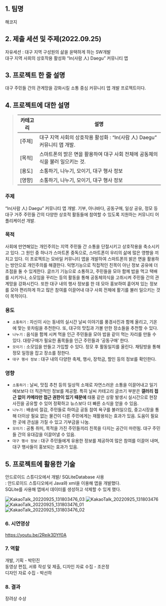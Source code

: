 ## 1. 팀명
해코지

## 2. 제출 세션 및 주제(2022.09.25)
자유세션 : 대구 지역 구성원의 삶을 윤택하게 하는 SW개발<br>
대구 지역 사회의 상호작용 활성화 “In(사람 人) Daegu” 커뮤니티 앱

## 3. 프로젝트 한 줄 설명
대구 주민들 간의 관계망을 강화시킬 소통 중심 커뮤니티 앱 개발 프로젝트이다.

## 4. 프로젝트에 대한 설명
> | 카테고리      | 설명                                                    |
> | ------------- | ------------------------------------------------------- |
> | [주제] |  대구 지역 사회의 상호작용 활성화 : “In(사람 人) Daegu” 커뮤니티 앱 개발.                         |
> | [목적] | 스마트폰의 밝은 면을 활용하여 대구 사회 전체에 공동체의식을 불러 일으키는 것.                     |
> | [용도] | 소통하기, 나누기, 모이기, 대구 행사 정보               |
> | [영향] | 소통하기, 나누기, 모이기, 대구 행사 정보               |

### 주제
“In(사람 人) Daegu” 커뮤니티 앱 개발. 기부, 아나바다, 공동구매, 일상 공유, 정모 등 대구 거주 주민들 간의 다양한 상호적 활동들에 참여할 수 있도록 지원하는 커뮤니티 어플리케이션 개발.

### 목적
사회에 만연해있는 개인주의는 지역 주민들 간 소통을 단절시키고 상호작용을 축소시키고 있다. 그 원인 중 하나가 스마트폰 중독으로, 스마트폰이 우리의 삶에 많은 영향을 끼치고 있다. 이 프로젝트는 모바일 커뮤니티 앱을 개발하여 스마트폰의 밝은 면을 활용하는 방안으로 개인주의를 해결한다. 익명기능으로 직접적인 친목이 아닌 정보 공유에 더 초점을 둘 수 있게한다. 글쓰기 기능으로 소통하고, 주민들을 모아 함께 밥을 먹고 택배를 시키거나, 소모임을 꾸리는 등의 활동을 통해 공동체의식을 고취시켜 주민들 간의 관계망을 강화시킨다. 또한 대구 내의 행사 정보를 한 데 모아 홍보하여 흩어져 있는 정보를 모아 편리하게 하고 많은 참여를 이끌어내 대구 사회 전체에 활기를 불러 일으키는 것이 목적이다.

### 용도
- `소통하기` : 자신이 사는 동네의 실시간 날씨 이야기를 풍경사진과 함께 올리고, 기온에 맞는 옷차림을 추천한다. 또, 대구의 맛집과 가볼 만한 장소들을 추천할 수 있다.
- `나누기` : 음식을 함께 시켜 먹을 인근 주민들을 모아 밥을 같이 먹는 자리를 만들 수 있다. 대량구매가 필요한 품목들을 인근 주민들과 ‘공동구매’ 한다.
- `모이기` : 소모임을 만들고 가입할 수 있다. 정모 후 활동일지를 올린다. 채팅방을 통해 정모 일정을 잡고 장소를 정한다.
- `대구 행사 정보` : 대구 내의 다양한 축제, 행사, 장학금, 할인 등의 정보를 확인한다.

### 영향
- `소통하기` : 날씨, 맛집 추천 등의 일상적 소재로 자연스러운 소통을 이끌어내고 일기예보보다 더 직관적인 정보를 제공함. 특히 날씨 카테고리 글쓰기 부분은 <b>갤러리 접근 없이 카메라만 접근 권한이 있기 때문에</b> 태풍 같은 상황 발생시 실시간으로 현장 사진을 공유할 수 있어 정확하고 뉴스보다 더 빠른 소식을 얻을 수 있음.
- `나누기` : 배송비 절감, 주민들로 하여금 공동 참여 욕구를 불러일으킴, 중고시장을 통해 더이상 필요 없는 물건이 다른 주민에게는 재활용되는 효과가 있음. 도움이 필요한 곳에 관심을 가질 수 있고 기부금을 나눔.
- `모이기` : 공통 취미, 목적을 가진 주민들끼리 친목을 다지는 공간이 마련됨. 대구 주민들 간의 유대감을 이끌어낼 수 있음.
- `대구 행사 정보` : 대구 주민들에게 유용한 정보를 제공하여 많은 참여를 이끌어 내며, 대구 행사들이 홍보되는 효과가 있음.

## 5. 프로젝트에 활용한 기술


안드로이드 스튜디오에서 개발/ SQLiteDatabase 사용<br>
 : 안드로이드 스튜디오에서 Java와 xml을 이용해 앱을 개발했다.<br>SQLite를 사용해  앱에서 데이터를 생성하고 삭제할 수 있게 했다.

![KakaoTalk_20220925_131803476_03](https://user-images.githubusercontent.com/102652126/192131056-c710a98f-d0f1-431b-b8d0-e20ce90bc35e.png)
![KakaoTalk_20220925_131803476](https://user-images.githubusercontent.com/102652126/192131057-1e50b501-c380-4971-8187-4b25d33a23dc.png)
![KakaoTalk_20220925_131803476_01](https://user-images.githubusercontent.com/102652126/192131059-8a1f48a1-efd2-49ac-a6d6-104ad75a49eb.png)
![KakaoTalk_20220925_131803476_02](https://user-images.githubusercontent.com/102652126/192131060-9dc82a34-6bbf-4b19-be20-ffc777bac139.png)
 
### 6. 시연영상
https://youtu.be/2Reik3DYf0A

### 7. 역할
개발, 기획 - 박민진  
동영상 편집, 서류 작성 및 제출, 디자인 자료 수집 - 조은정  
디자인 자료 수집 - 박선하

### 8. 결과
장려상 수상
